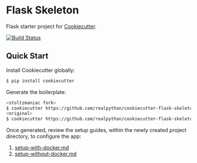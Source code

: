 # Flask Skeleton

Flask starter project for [Cookiecutter](https://github.com/audreyr/cookiecutter).

[![Build Status](https://travis-ci.org/realpython/cookiecutter-flask-skeleton.svg?branch=master)](https://travis-ci.org/realpython/cookiecutter-flask-skeleton)

## Quick Start

Install Cookiecutter globally:

```sh
$ pip install cookiecutter
```

Generate the boilerplate:

```sh
<stoltzmaniac fork>
$ cookiecutter https://github.com/realpython/cookiecutter-flask-skeleton.git
<original>
$ cookiecutter https://github.com/realpython/cookiecutter-flask-skeleton.git
```

Once generated, review the setup guides, within the newly created project directory, to configure the app:

1. [setup-with-docker.md](%7B%7Bcookiecutter.app_slug%7D%7D/setup-with-docker.md)
1. [setup-without-docker.md](%7B%7Bcookiecutter.app_slug%7D%7D/setup-without-docker.md)
